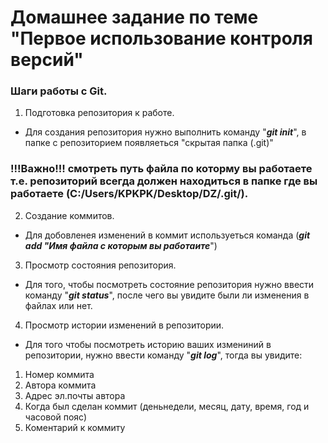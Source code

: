 # Домашнее задание по теме "Первое использование контроля версий"

### Шаги работы с Git.

1. Подготовка репозитория к работе.

* Для создания репозитория нужно выполнить команду "***git init***", в папке с репозиторием появляеться "скрытая папка (.git)"

### !!!Важно!!! смотреть путь файла по которму вы работаете т.е. репозиторий всегда должен находиться в папке где вы работаете (C:/Users/KPKPK/Desktop/**DZ**/.git/).

2. Создание коммитов.

* Для добовленея изменений в коммит используеться команда (***git add "Имя файла с которым вы работаите***")

3. Просмотр состояния репозитория.

* Для того, чтобы посмотреть состояние репозитория нужно ввести команду "***git status***", после чего вы увидите были ли изменения в файлах или нет.

4. Просмотр истории изменений в репозитории.

* Для того чтобы посмотреть историю ваших измениний в репозитории, нужно ввести команду "***git log***", тогда вы увидите:
1. Номер коммита
2. Автора коммита
3. Адрес эл.почты автора
4. Когда был сделан коммит (деньнедели, месяц, дату, время, год и часовой пояс)
5. Коментарий к коммиту
